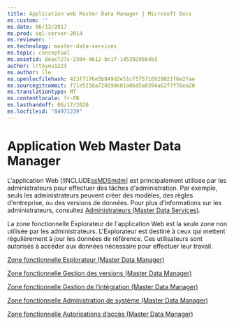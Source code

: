 ```yaml
---
title: Application web Master Data Manager | Microsoft Docs
ms.custom: ''
ms.date: 06/13/2017
ms.prod: sql-server-2014
ms.reviewer: ''
ms.technology: master-data-services
ms.topic: conceptual
ms.assetid: 8eac727c-2304-4612-bc1f-14539295b4b3
author: lrtoyou1223
ms.author: lle
ms.openlocfilehash: 413f7176e5b849d2e51cf575716928021f6e2fae
ms.sourcegitcommit: f71e523da72019de81a8bd5a0394a62f7f76ea20
ms.translationtype: MT
ms.contentlocale: fr-FR
ms.lasthandoff: 06/17/2020
ms.locfileid: "84971239"
---
```

# <a name="master-data-manager-web-application"></a>Application Web Master Data Manager
  L'application Web [!INCLUDE[ssMDSmdm](../includes/ssmdsmdm-md.md)] est principalement utilisée par les administrateurs pour effectuer des tâches d'administration. Par exemple, seuls les administrateurs peuvent créer des modèles, des règles d'entreprise, ou des versions de données. Pour plus d’informations sur les administrateurs, consultez [Administrateurs &#40;Master Data Services&#41;](administrators-master-data-services.md).  
  
 La zone fonctionnelle Explorateur de l'application Web est la seule zone non utilisée par les administrateurs. L'Explorateur est destiné à ceux qui mettent régulièrement à jour les données de référence. Ces utilisateurs sont autorisés à accéder aux données nécessaire pour effectuer leur travail.  
  
 [Zone fonctionnelle Explorateur &#40;Master Data Manager&#41;](../../2014/master-data-services/explorer-functional-area-master-data-manager.md)  
  
 [Zone fonctionnelle Gestion des versions &#40;Master Data Manager&#41;](../../2014/master-data-services/version-management-functional-area-master-data-manager.md)  
  
 [Zone fonctionnelle Gestion de l’intégration &#40;Master Data Manager&#41;](../../2014/master-data-services/integration-management-functional-area-master-data-manager.md)  
  
 [Zone fonctionnelle Administration de système &#40;Master Data Manager&#41;](../../2014/master-data-services/system-administration-functional-area-master-data-manager.md)  
  
 [Zone fonctionnelle Autorisations d’accès &#40;Master Data Manager&#41;](../../2014/master-data-services/user-and-group-permissions-functional-area-master-data-manager.md)  
  
  
